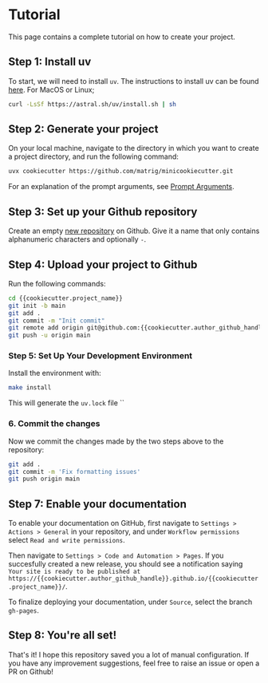 # Tutorial

This page contains a complete tutorial on how to create your project.

## Step 1: Install uv

To start, we will need to install `uv`. The instructions to install uv can be found
[here](https://docs.astral.sh/uv/#getting-started). For MacOS or Linux;

```bash
curl -LsSf https://astral.sh/uv/install.sh | sh
```

## Step 2: Generate your project

On your local machine, navigate to the directory in which you want to
create a project directory, and run the following command:

```bash
uvx cookiecutter https://github.com/matrig/minicookiecutter.git
```

For an explanation of the prompt arguments, see
[Prompt Arguments](../prompt_arguments).

## Step 3: Set up your Github repository

Create an empty [new repository](https://github.com/new) on Github. Give
it a name that only contains alphanumeric characters and optionally `-`.

## Step 4: Upload your project to Github

Run the following commands:

```bash
cd {{cookiecutter.project_name}}
git init -b main
git add .
git commit -m "Init commit"
git remote add origin git@github.com:{{cookiecutter.author_github_handle}}/{{cookiecutter.project_name}}.git
git push -u origin main
```

### Step 5: Set Up Your Development Environment

Install the environment with:

```bash
make install
```

This will generate the `uv.lock` file
``

### 6. Commit the changes

Now we commit the changes made by the two steps above to the repository:

```bash
git add .
git commit -m 'Fix formatting issues'
git push origin main
```

## Step 7: Enable your documentation

To enable your documentation on GitHub, first navigate to `Settings > Actions > General` in your repository, and under `Workflow permissions` select `Read and write permissions`.

Then navigate to `Settings > Code and Automation > Pages`. If you succesfully created a new release,
you should see a notification saying ` Your site is ready to be published at https://{{cookiecutter.author_github_handle}}.github.io/{{cookiecutter.project_name}}/`.

To finalize deploying your documentation, under `Source`, select the branch `gh-pages`.

## Step 8: You're all set!

That's it! I hope this repository saved you a lot of manual configuration. If you have any improvement suggestions, feel
free to raise an issue or open a PR on Github!
